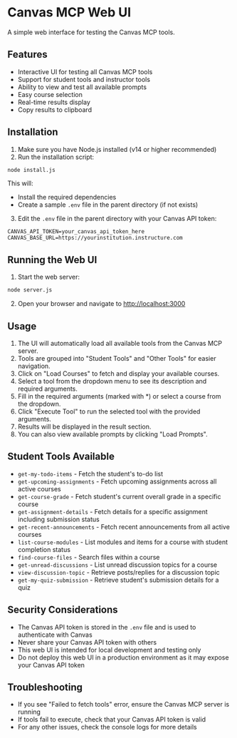 # Canvas MCP Web UI

A simple web interface for testing the Canvas MCP tools.

## Features

- Interactive UI for testing all Canvas MCP tools
- Support for student tools and instructor tools
- Ability to view and test all available prompts
- Easy course selection
- Real-time results display
- Copy results to clipboard

## Installation

1. Make sure you have Node.js installed (v14 or higher recommended)
2. Run the installation script:

```bash
node install.js
```

This will:
- Install the required dependencies
- Create a sample `.env` file in the parent directory (if not exists)

3. Edit the `.env` file in the parent directory with your Canvas API token:

```
CANVAS_API_TOKEN=your_canvas_api_token_here
CANVAS_BASE_URL=https://yourinstitution.instructure.com
```

## Running the Web UI

1. Start the web server:

```bash
node server.js
```

2. Open your browser and navigate to [http://localhost:3000](http://localhost:3000)

## Usage

1. The UI will automatically load all available tools from the Canvas MCP server.
2. Tools are grouped into "Student Tools" and "Other Tools" for easier navigation.
3. Click on "Load Courses" to fetch and display your available courses.
4. Select a tool from the dropdown menu to see its description and required arguments.
5. Fill in the required arguments (marked with *) or select a course from the dropdown.
6. Click "Execute Tool" to run the selected tool with the provided arguments.
7. Results will be displayed in the result section.
8. You can also view available prompts by clicking "Load Prompts".

## Student Tools Available

- `get-my-todo-items` - Fetch the student's to-do list
- `get-upcoming-assignments` - Fetch upcoming assignments across all active courses
- `get-course-grade` - Fetch student's current overall grade in a specific course
- `get-assignment-details` - Fetch details for a specific assignment including submission status
- `get-recent-announcements` - Fetch recent announcements from all active courses
- `list-course-modules` - List modules and items for a course with student completion status
- `find-course-files` - Search files within a course
- `get-unread-discussions` - List unread discussion topics for a course
- `view-discussion-topic` - Retrieve posts/replies for a discussion topic
- `get-my-quiz-submission` - Retrieve student's submission details for a quiz

## Security Considerations

- The Canvas API token is stored in the `.env` file and is used to authenticate with Canvas
- Never share your Canvas API token with others
- This web UI is intended for local development and testing only
- Do not deploy this web UI in a production environment as it may expose your Canvas API token

## Troubleshooting

- If you see "Failed to fetch tools" error, ensure the Canvas MCP server is running
- If tools fail to execute, check that your Canvas API token is valid
- For any other issues, check the console logs for more details 